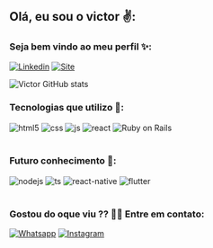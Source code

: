 ## Olá, eu sou o victor ✌️:

### Seja bem vindo ao meu perfil ✨:

[![Linkedin](https://img.shields.io/badge/LinkedIn-0077B5?style=for-the-badge&logo=linkedin&logoColor=white)](https://www.linkedin.com/in/victor-hugo-da-silva-de-oliveira-916275212/)
[![Site](https://img.shields.io/website-up-down-green-red/http/monip.org.svg)](https://www.boavista.rr.leg.br/imagens/emconstruo.jpg/image_view_fullscreen)

![Victor GitHub stats](https://github-readme-stats.vercel.app/api?username=VHvictor1&show_icons=true&theme=dracula&count_private=true)

### Tecnologias que utilizo 👀:

<div style="display: inline_block">
  <img align="center" alt="html5" src="https://img.shields.io/badge/HTML5-E34F26?style=for-the-badge&logo=html5&logoColor=white" />
  <img align="center" alt="css" src="https://img.shields.io/badge/CSS3-1572B6?style=for-the-badge&logo=css3&logoColor=white" />
  <img align="center" alt="js" src="https://img.shields.io/badge/JavaScript-F7DF1E?style=for-the-badge&logo=javascript&logoColor=black" />
  <img align="center" alt="react" src="https://img.shields.io/badge/React-20232A?style=for-the-badge&logo=react&logoColor=61DAFB" />
  <img align="center" alt="Ruby on Rails" src="https://img.shields.io/badge/Ruby_on_Rails-CC0000?style=for-the-badge&logo=ruby-on-rails&logoColor=white" />
</div><br/>

### Futuro conhecimento 🧠:
<div style="display: inline_block">
  <img align="center" alt="nodejs" src="https://img.shields.io/badge/Node.js-43853D?style=for-the-badge&logo=node.js&logoColor=white" />
  <img align="center" alt="ts" src="https://img.shields.io/badge/TypeScript-007ACC?style=for-the-badge&logo=typescript&logoColor=white" />
  <img align="center" alt="react-native" src="https://img.shields.io/badge/React_Native-20232A?style=for-the-badge&logo=react&logoColor=61DAFB" />
  <img align="center" alt="flutter" src="https://img.shields.io/badge/Flutter-02569B?style=for-the-badge&logo=flutter&logoColor=white" />
 </div><br/>
 
 ### Gostou do oque viu ?? 🤯🤯 Entre em contato:
 
 [![Whatsapp](https://img.shields.io/badge/WhatsApp-25D366?style=for-the-badge&logo=whatsapp&logoColor=white)](api.whatsapp.com/send?1=pt_BR&phone=5561920000233)
 [![Instagram](https://img.shields.io/badge/Instagram-E4405F?style=for-the-badge&logo=instagram&logoColor=white)](https://www.instagram.com/vhvictor1/)
 
 
